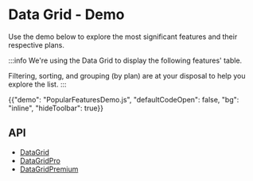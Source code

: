 # Data Grid - Demo

<p class="description">Use the demo below to explore the most significant features and their respective plans.</p>

:::info
We're using the Data Grid to display the following features' table.

Filtering, sorting, and grouping (by plan) are at your disposal to help you explore the list.
:::

{{"demo": "PopularFeaturesDemo.js", "defaultCodeOpen": false, "bg": "inline", "hideToolbar": true}}

## API

- [DataGrid](/x/api/data-grid/data-grid/)
- [DataGridPro](/x/api/data-grid/data-grid-pro/)
- [DataGridPremium](/x/api/data-grid/data-grid-premium/)
